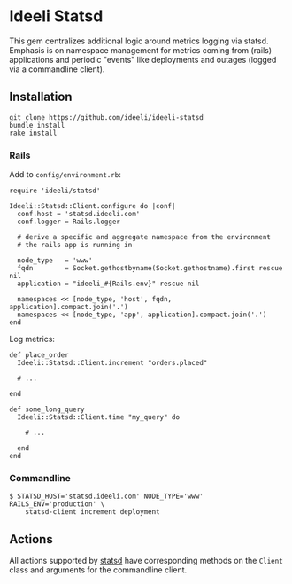 # Ideeli Statsd

This gem centralizes additional logic around metrics logging via statsd. 
Emphasis is on namespace management for metrics coming from (rails) 
applications and periodic "events" like deployments and outages (logged 
via a commandline client).

## Installation

    git clone https://github.com/ideeli/ideeli-statsd
    bundle install
    rake install

### Rails

Add to `config/environment.rb`:

    require 'ideeli/statsd'

    Ideeli::Statsd::Client.configure do |conf|
      conf.host = 'statsd.ideeli.com'
      conf.logger = Rails.logger

      # derive a specific and aggregate namespace from the environment 
      # the rails app is running in

      node_type   = 'www'
      fqdn        = Socket.gethostbyname(Socket.gethostname).first rescue nil
      application = "ideeli_#{Rails.env}" rescue nil

      namespaces << [node_type, 'host', fqdn, application].compact.join('.')
      namespaces << [node_type, 'app', application].compact.join('.')
    end

Log metrics:

    def place_order
      Ideeli::Statsd::Client.increment "orders.placed"

      # ...

    end

    def some_long_query
      Ideeli::Statsd::Client.time "my_query" do

        # ...

      end
    end

### Commandline

    $ STATSD_HOST='statsd.ideeli.com' NODE_TYPE='www' RAILS_ENV='production' \
        statsd-client increment deployment

## Actions

All actions supported by [statsd][] have corresponding methods on the 
`Client` class and arguments for the commandline client.

[statsd]: https://github.com/github/statsd-ruby/blob/master/lib/statsd.rb
